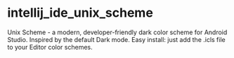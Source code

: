 # intellij_ide_unix_scheme
Unix Scheme - a modern, developer-friendly dark color scheme for Android Studio. Inspired by the default Dark mode. Easy install: just add the .icls file to your Editor color schemes.
